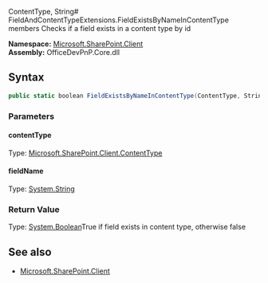 ContentType, String# FieldAndContentTypeExtensions.FieldExistsByNameInContentType members
Checks if a field exists in a content type by id  

**Namespace:** [Microsoft.SharePoint.Client](Microsoft.SharePoint.Client.md)  
**Assembly:** OfficeDevPnP.Core.dll  
## Syntax
```C#
public static boolean FieldExistsByNameInContentType(ContentType, String)
```
### Parameters
#### contentType
Type: [Microsoft.SharePoint.Client.ContentType](Microsoft.SharePoint.Client.ContentType.md) 
#### 
#### fieldName
Type: [System.String](System.String.md) 
#### 
### Return Value
Type: [System.Boolean](System.Boolean.md)True if field exists in content type, otherwise false
## See also
- [Microsoft.SharePoint.Client](Microsoft.SharePoint.Client.md)
